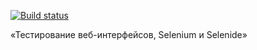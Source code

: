 [![Build status](https://ci.appveyor.com/api/projects/status/vakjkntl6v7n3pac?svg=true)](https://ci.appveyor.com/project/SvetlanaSvetina/checkcard)


«Тестирование веб-интерфейсов, Selenium и Selenide»
